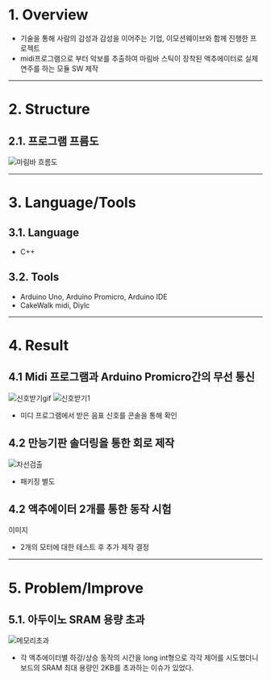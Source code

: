 

# 1. Overview
* 기술을 통해 사람의 감성과 감성을 이어주는 기업, 이모션웨이브와 함께 진행한 프로젝트
* midi프로그램으로 부터 악보를 추출하여 마림바 스틱이 장착된 액추에이터로 실제 연주를 하는 모듈 SW 제작
****
# 2. Structure
## 2.1. 프로그램 프름도
![마림바 흐름도](https://user-images.githubusercontent.com/52540882/116779905-059de080-aab4-11eb-96ee-aabe680f59f6.PNG)
   
****
# 3. Language/Tools
## 3.1. Language
* C++
## 3.2. Tools
* Arduino Uno, Arduino Promicro,  Arduino IDE
* CakeWalk midi, Diylc
****
   
# 4. Result
## 4.1 Midi 프로그램과 Arduino Promicro간의 무선 통신
![신호받기gif](https://user-images.githubusercontent.com/52540882/116780616-c3c36900-aab8-11eb-8e79-b20d60355e9e.gif)
![신호받기1](https://user-images.githubusercontent.com/52540882/116780337-0ab05f00-aab7-11eb-9150-bd82fcb4a19b.png)
* 미디 프로그램에서 받은 음표 신호를 콘솔을 통해 확인     

## 4.2 만능기판 솔더링을 통한 회로 제작
![차선검출](https://user-images.githubusercontent.com/52540882/116739461-ae096180-aa2e-11eb-84eb-50b906ef0d3b.gif)   
* 패키징 별도
     
## 4.2 액추에이터 2개를 통한 동작 시험
이미지
* 2개의 모터에 대한 테스트 후 추가 제작 결정

****
# 5. Problem/Improve
## 5.1. 아두이노 SRAM 용량 초과
![메모리초과](https://user-images.githubusercontent.com/52540882/116779903-033b8680-aab4-11eb-999d-4c30066a7840.png)   
* 각 액추에이터별 하강/상승 동작의 시간을 long int형으로 각각 제어를 시도했더니 보드의 SRAM 최대 용량인 2KB를 초과하는 이슈가 있었다.

